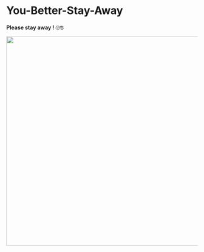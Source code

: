 # You-Better-Stay-Away

 **Please stay away !** 🙄♋




<img src = "https://c.tenor.com/UsggMuRixo0AAAAC/baka-anime.gif" width = " 550" >
